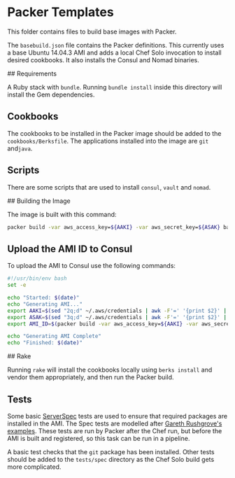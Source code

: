 # Packer Templates

This folder contains files to build base images with Packer.

The `basebuild.json` file contains the Packer definitions.  This currently uses a base Ubuntu 14.04.3 AMI and adds a local Chef Solo invocation to install desired cookbooks.  It also installs the Consul and Nomad binaries.

## Requirements

A Ruby stack with `bundle`.  Running `bundle install` inside this directory will install the Gem dependencies.

## Cookbooks

The cookbooks to be installed in the Packer image should be added to the `cookbooks/Berksfile`.  The applications installed into the image are `git` and`java`.

## Scripts
There are some scripts that are used to install `consul`, `vault` and `nomad`.

## Building the Image

The image is built with this command:

```bash
packer build -var aws_access_key=${AAKI} -var aws_secret_key=${ASAK} basebuild.json
```

## Upload the AMI ID to Consul

To upload the AMI to Consul use the following commands:

```bash
#!/usr/bin/env bash
set -e

echo "Started: $(date)"
echo "Generating AMI..."
export AAKI=$(sed "2q;d" ~/.aws/credentials | awk -F'=' '{print $2}' | sed -e 's/^[[:space:]]*//' -e 's/[[:space:]]*$//')
export ASAK=$(sed "3q;d" ~/.aws/credentials | awk -F'=' '{print $2}' | sed -e 's/^[[:space:]]*//' -e 's/[[:space:]]*$//')
export AMI_ID=$(packer build -var aws_access_key=${AAKI} -var aws_secret_key=${ASAK} -machine-readable basebuild.json | awk -F, '$0 ~/artifact,0,id/ {print $6}' | cut -f2 -d:)

echo "Generating AMI Complete"
echo "Finished: $(date)"
```

## Rake

Running `rake` will install the cookbooks locally using `berks install` and vendor them appropriately, and then run the Packer build.

## Tests

Some basic [ServerSpec](http://serverspec.org) tests are used to ensure that required packages are installed in the AMI.  The Spec tests are modelled after [Gareth Rushgrove's examples](https://github.com/garethr/packer-serverspec-example).  These tests are run by Packer after the Chef run, but before the AMI is built and registered, so this task can be run in a pipeline.

A basic test checks that the `git` package has been installed. Other tests should be added to the `tests/spec` directory as the Chef Solo build gets more complicated.
